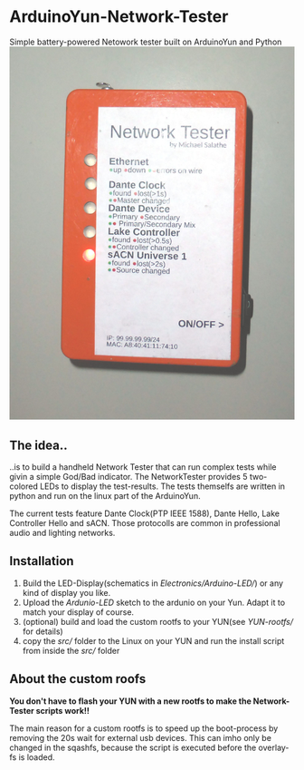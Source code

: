 # ArduinoYun-Network-Tester
Simple battery-powered Netowork tester built on ArduinoYun and Python
![alt text](https://github.com/shrank/ArduinoYun-Network-Tester/blob/master/Electronics/Pictures/ArduinoYun-Network-Tester-Front.JPG "NetworkTester Front")

## The idea..
..is to build a handheld Network Tester that can run complex tests while givin a simple God/Bad indicator. The NetworkTester provides 5 two-colored LEDs to display the test-results. The tests themselfs are written in python and run on the linux part of the ArduinoYun.

The current tests feature Dante Clock(PTP IEEE 1588), Dante Hello, Lake Controller Hello and sACN. Those protocolls are common in professional audio and lighting networks.

## Installation
1. Build the LED-Display(schematics in *Electronics/Arduino-LED/*) or any kind of display you like.
2. Upload the *Ardunio-LED* sketch to the ardunio on your Yun. Adapt it to match your display of course.
3. (optional) build and load the custom rootfs to your YUN(see *YUN-rootfs/* for details)
4. copy the *src/* folder to the Linux on your YUN and run the install script from inside the *src/* folder 


## About the custom roofs
**You don't have to flash your YUN with a new rootfs to make the Network-Tester scripts work!!**

The main reason for a custom rootfs is to speed up the boot-process by removing the 20s wait for external usb devices. This can imho only be changed in the sqashfs, because the script is executed before the overlay-fs is loaded.

